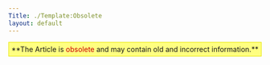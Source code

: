 ```yaml
---
Title: ./Template:Obsolete
layout: default
---
```


<div style="margin-left: auto; padding: 5px; margin-right: auto; background-color: #FFFF80; border: 1px solid #E6E600;">
**The Article is <span style="color:#cc0000;">obsolete</span> and may
contain old and incorrect information.**

</div>
